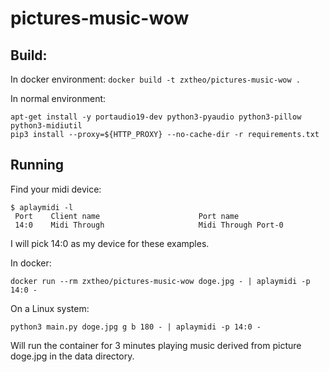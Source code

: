 # pictures-music-wow

## Build:

In docker environment: `docker build -t zxtheo/pictures-music-wow .`

In normal environment:
```
apt-get install -y portaudio19-dev python3-pyaudio python3-pillow python3-midiutil
pip3 install --proxy=${HTTP_PROXY} --no-cache-dir -r requirements.txt
```

## Running

Find your midi device:
```
$ aplaymidi -l
 Port    Client name                      Port name
 14:0    Midi Through                     Midi Through Port-0
```
I will pick 14:0 as my device for these examples.

In docker:
```
docker run --rm zxtheo/pictures-music-wow doge.jpg - | aplaymidi -p 14:0 -
```

On a Linux system:
```
python3 main.py doge.jpg g b 180 - | aplaymidi -p 14:0 -
```

Will run the container for 3 minutes playing music derived from picture doge.jpg in the data directory.
